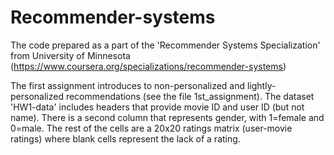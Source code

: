 # Recommender-systems
The code prepared as a part of the 'Recommender Systems Specialization' from University of Minnesota (https://www.coursera.org/specializations/recommender-systems)

The first assignment introduces to non-personalized and lightly-personalized recommendations (see the file 1st_assignment). The dataset 'HW1-data' includes headers that provide movie ID and user ID (but not name). There is a second column that represents gender, with 1=female and 0=male. The rest of the cells are a 20x20 ratings matrix (user-movie ratings) where blank cells represent the lack of a rating. 
